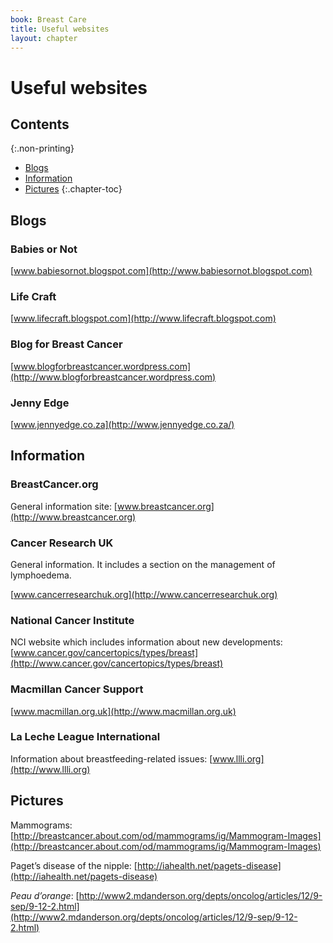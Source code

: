 ```yaml
---
book: Breast Care
title: Useful websites
layout: chapter
---
```


# Useful websites

## Contents
{:.non-printing}

*   [Blogs](#blogs)
*   [Information](#information)
*   [Pictures](#pictures)
{:.chapter-toc}

## Blogs

### Babies or Not

[www.babiesornot.blogspot.com](http://www.babiesornot.blogspot.com)

### Life Craft

[www.lifecraft.blogspot.com](http://www.lifecraft.blogspot.com)

### Blog for Breast Cancer

[www.blogforbreastcancer.wordpress.com](http://www.blogforbreastcancer.wordpress.com)

### Jenny Edge

[www.jennyedge.co.za](http://www.jennyedge.co.za/)

## Information

### BreastCancer.org

General information site: [www.breastcancer.org](http://www.breastcancer.org)

### Cancer Research UK

General information. It includes a section on the management of lymphoedema.

[www.cancerresearchuk.org](http://www.cancerresearchuk.org)

### National Cancer Institute

NCI website which includes information about new developments: [www.cancer.gov/cancertopics/types/breast](http://www.cancer.gov/cancertopics/types/breast)

### Macmillan Cancer Support

[www.macmillan.org.uk](http://www.macmillan.org.uk)

### La Leche League International

Information about breastfeeding-related issues: [www.llli.org](http://www.llli.org)

## Pictures

Mammograms: [http://breastcancer.about.com/od/mammograms/ig/Mammogram-Images](http://breastcancer.about.com/od/mammograms/ig/Mammogram-Images)

Paget’s disease of the nipple: [http://iahealth.net/pagets-disease](http://iahealth.net/pagets-disease)

*Peau d’orange*: [http://www2.mdanderson.org/depts/oncolog/articles/12/9-sep/9-12-2.html](http://www2.mdanderson.org/depts/oncolog/articles/12/9-sep/9-12-2.html)

